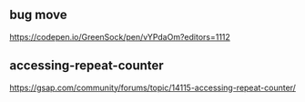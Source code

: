 ## bug move
https://codepen.io/GreenSock/pen/vYPdaOm?editors=1112

## accessing-repeat-counter
https://gsap.com/community/forums/topic/14115-accessing-repeat-counter/
